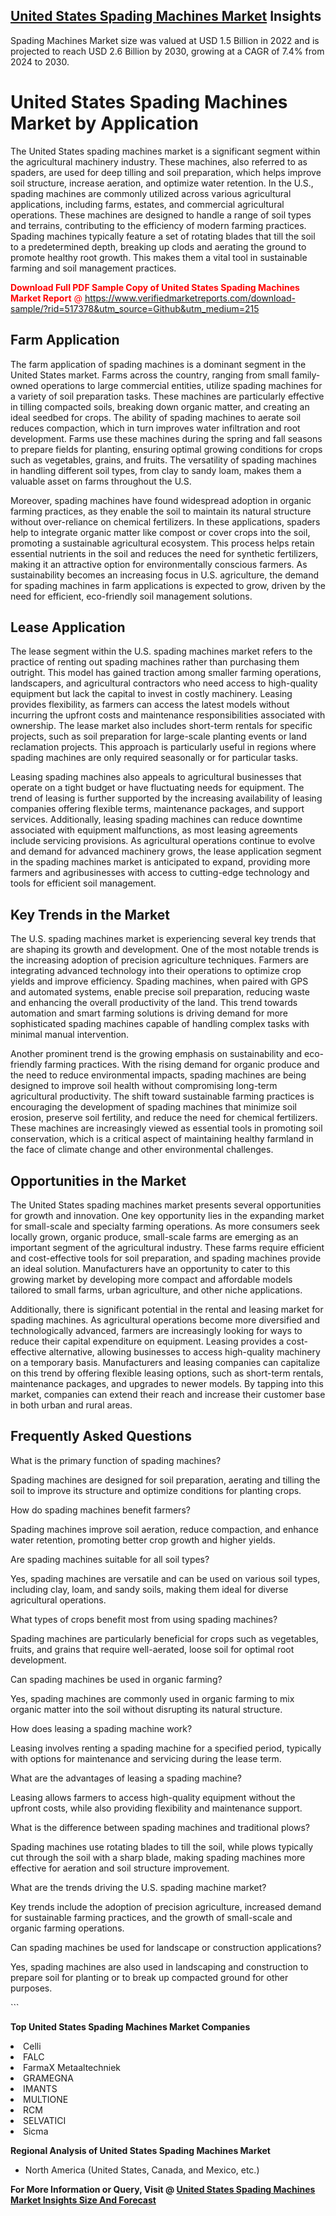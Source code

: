 <h2><a href="https://www.verifiedmarketreports.com/download-sample/?rid=517378&amp;utm_source=Github&amp;utm_medium=215" target="_blank">United States Spading Machines Market</a> Insights</h2><p>Spading Machines Market size was valued at USD 1.5 Billion in 2022 and is projected to reach USD 2.6 Billion by 2030, growing at a CAGR of 7.4% from 2024 to 2030.</p><p> <h1>United States Spading Machines Market by Application</h1> <p>The United States spading machines market is a significant segment within the agricultural machinery industry. These machines, also referred to as spaders, are used for deep tilling and soil preparation, which helps improve soil structure, increase aeration, and optimize water retention. In the U.S., spading machines are commonly utilized across various agricultural applications, including farms, estates, and commercial agricultural operations. These machines are designed to handle a range of soil types and terrains, contributing to the efficiency of modern farming practices. Spading machines typically feature a set of rotating blades that till the soil to a predetermined depth, breaking up clods and aerating the ground to promote healthy root growth. This makes them a vital tool in sustainable farming and soil management practices. <p><span class=""><span style="color: #ff0000;"><strong>Download Full PDF Sample Copy of United States Spading Machines Market Report</strong> @ </span><a href="https://www.verifiedmarketreports.com/download-sample/?rid=517378&amp;utm_source=Github&amp;utm_medium=215" target="_blank">https://www.verifiedmarketreports.com/download-sample/?rid=517378&amp;utm_source=Github&amp;utm_medium=215</a></span></p></p> <h2>Farm Application</h2> <p>The farm application of spading machines is a dominant segment in the United States market. Farms across the country, ranging from small family-owned operations to large commercial entities, utilize spading machines for a variety of soil preparation tasks. These machines are particularly effective in tilling compacted soils, breaking down organic matter, and creating an ideal seedbed for crops. The ability of spading machines to aerate soil reduces compaction, which in turn improves water infiltration and root development. Farms use these machines during the spring and fall seasons to prepare fields for planting, ensuring optimal growing conditions for crops such as vegetables, grains, and fruits. The versatility of spading machines in handling different soil types, from clay to sandy loam, makes them a valuable asset on farms throughout the U.S. <p>Moreover, spading machines have found widespread adoption in organic farming practices, as they enable the soil to maintain its natural structure without over-reliance on chemical fertilizers. In these applications, spaders help to integrate organic matter like compost or cover crops into the soil, promoting a sustainable agricultural ecosystem. This process helps retain essential nutrients in the soil and reduces the need for synthetic fertilizers, making it an attractive option for environmentally conscious farmers. As sustainability becomes an increasing focus in U.S. agriculture, the demand for spading machines in farm applications is expected to grow, driven by the need for efficient, eco-friendly soil management solutions.</p> <h2>Lease Application</h2> <p>The lease segment within the U.S. spading machines market refers to the practice of renting out spading machines rather than purchasing them outright. This model has gained traction among smaller farming operations, landscapers, and agricultural contractors who need access to high-quality equipment but lack the capital to invest in costly machinery. Leasing provides flexibility, as farmers can access the latest models without incurring the upfront costs and maintenance responsibilities associated with ownership. The lease market also includes short-term rentals for specific projects, such as soil preparation for large-scale planting events or land reclamation projects. This approach is particularly useful in regions where spading machines are only required seasonally or for particular tasks. <p>Leasing spading machines also appeals to agricultural businesses that operate on a tight budget or have fluctuating needs for equipment. The trend of leasing is further supported by the increasing availability of leasing companies offering flexible terms, maintenance packages, and support services. Additionally, leasing spading machines can reduce downtime associated with equipment malfunctions, as most leasing agreements include servicing provisions. As agricultural operations continue to evolve and demand for advanced machinery grows, the lease application segment in the spading machines market is anticipated to expand, providing more farmers and agribusinesses with access to cutting-edge technology and tools for efficient soil management.</p> <h2>Key Trends in the Market</h2> <p>The U.S. spading machines market is experiencing several key trends that are shaping its growth and development. One of the most notable trends is the increasing adoption of precision agriculture techniques. Farmers are integrating advanced technology into their operations to optimize crop yields and improve efficiency. Spading machines, when paired with GPS and automated systems, enable precise soil preparation, reducing waste and enhancing the overall productivity of the land. This trend towards automation and smart farming solutions is driving demand for more sophisticated spading machines capable of handling complex tasks with minimal manual intervention.</p> <p>Another prominent trend is the growing emphasis on sustainability and eco-friendly farming practices. With the rising demand for organic produce and the need to reduce environmental impacts, spading machines are being designed to improve soil health without compromising long-term agricultural productivity. The shift toward sustainable farming practices is encouraging the development of spading machines that minimize soil erosion, preserve soil fertility, and reduce the need for chemical fertilizers. These machines are increasingly viewed as essential tools in promoting soil conservation, which is a critical aspect of maintaining healthy farmland in the face of climate change and other environmental challenges.</p> <h2>Opportunities in the Market</h2> <p>The United States spading machines market presents several opportunities for growth and innovation. One key opportunity lies in the expanding market for small-scale and specialty farming operations. As more consumers seek locally grown, organic produce, small-scale farms are emerging as an important segment of the agricultural industry. These farms require efficient and cost-effective tools for soil preparation, and spading machines provide an ideal solution. Manufacturers have an opportunity to cater to this growing market by developing more compact and affordable models tailored to small farms, urban agriculture, and other niche applications.</p> <p>Additionally, there is significant potential in the rental and leasing market for spading machines. As agricultural operations become more diversified and technologically advanced, farmers are increasingly looking for ways to reduce their capital expenditure on equipment. Leasing provides a cost-effective alternative, allowing businesses to access high-quality machinery on a temporary basis. Manufacturers and leasing companies can capitalize on this trend by offering flexible leasing options, such as short-term rentals, maintenance packages, and upgrades to newer models. By tapping into this market, companies can extend their reach and increase their customer base in both urban and rural areas.</p> <h2>Frequently Asked Questions</h2> <p>What is the primary function of spading machines?</p> <p>Spading machines are designed for soil preparation, aerating and tilling the soil to improve its structure and optimize conditions for planting crops.</p> <p>How do spading machines benefit farmers?</p> <p>Spading machines improve soil aeration, reduce compaction, and enhance water retention, promoting better crop growth and higher yields.</p> <p>Are spading machines suitable for all soil types?</p> <p>Yes, spading machines are versatile and can be used on various soil types, including clay, loam, and sandy soils, making them ideal for diverse agricultural operations.</p> <p>What types of crops benefit most from using spading machines?</p> <p>Spading machines are particularly beneficial for crops such as vegetables, fruits, and grains that require well-aerated, loose soil for optimal root development.</p> <p>Can spading machines be used in organic farming?</p> <p>Yes, spading machines are commonly used in organic farming to mix organic matter into the soil without disrupting its natural structure.</p> <p>How does leasing a spading machine work?</p> <p>Leasing involves renting a spading machine for a specified period, typically with options for maintenance and servicing during the lease term.</p> <p>What are the advantages of leasing a spading machine?</p> <p>Leasing allows farmers to access high-quality equipment without the upfront costs, while also providing flexibility and maintenance support.</p> <p>What is the difference between spading machines and traditional plows?</p> <p>Spading machines use rotating blades to till the soil, while plows typically cut through the soil with a sharp blade, making spading machines more effective for aeration and soil structure improvement.</p> <p>What are the trends driving the U.S. spading machine market?</p> <p>Key trends include the adoption of precision agriculture, increased demand for sustainable farming practices, and the growth of small-scale and organic farming operations.</p> <p>Can spading machines be used for landscape or construction applications?</p> <p>Yes, spading machines are also used in landscaping and construction to prepare soil for planting or to break up compacted ground for other purposes.</p> ```</p><p><strong>Top United States Spading Machines Market Companies</strong></p><div data-test-id=""><p><li>Celli</li><li> FALC</li><li> FarmaX Metaaltechniek</li><li> GRAMEGNA</li><li> IMANTS</li><li> MULTIONE</li><li> RCM</li><li> SELVATICI</li><li> Sicma</li></p><div><strong>Regional Analysis of&nbsp;United States Spading Machines Market</strong></div><ul><li dir="ltr"><p dir="ltr">North America&nbsp;(United States, Canada, and Mexico, etc.)</p></li></ul><p><strong>For More Information or Query, Visit @&nbsp;</strong><strong><a href="https://www.verifiedmarketreports.com/product/spading-machines-market-size-and-forecast/?utm_source=Github&amp;utm_medium=215" target="_blank">United States Spading Machines Market Insights Size And Forecast</a></strong></p></div>
